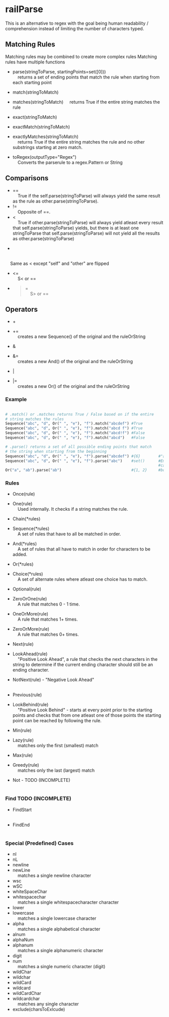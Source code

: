 # railParse
This is an alternative to regex with the goal being human readability / comprehension instead of limiting the number of characters typed.

## Matching Rules
Matching rules may be combined to create more complex rules
Matching rules have multiple functions

* parse(stringToParse, startingPoints=set([0]))<br>
&nbsp;&nbsp;&nbsp;&nbsp;returns a set of ending points that match the rule when starting from each starting point
   
* match(stringToMatch)<br>
* matches(stringToMatch)
&nbsp;&nbsp;&nbsp;&nbsp;returns True if the entire string matches the rule
   
   
* exact(stringToMatch) 
* exactMatch(stringToMatch)
* exactlyMatches(stringToMatch)
<br>&nbsp;&nbsp;&nbsp;&nbsp;returns True if the entire string matches the rule and no other substrings starting at zero match.

* toRegex(outputType="Regex")
<br>&nbsp;&nbsp;&nbsp;&nbsp;Converts the parserule to a regex.Pattern or String
   
## Comparisons
   * == 
     <br>&nbsp;&nbsp;&nbsp;&nbsp;True if the self.parse(stringToParse) will always yield the same result as the rule as other.parse(stringToParse).
   * != 
   <br>&nbsp;&nbsp;&nbsp;&nbsp;Opposite of ==.
   * <
   <br>&nbsp;&nbsp;&nbsp;&nbsp;True if other.parse(stringToParse) will always yield atleast every result that self.parse(stringToParse) yields, but there is at least one stringToParse that self.parse(stringToParse) will not yield all the results as other.parse(stringToParse)
   * >
   <br>&nbsp;&nbsp;&nbsp;&nbsp;Same as < except "self" and "other" are flipped
   * <=
   <br>&nbsp;&nbsp;&nbsp;&nbsp;S< or ==
   
   * >=
   <br>&nbsp;&nbsp;&nbsp;&nbsp;S> or ==
   
## Operators  
   * \+
   * +=
   <br>&nbsp;&nbsp;&nbsp;&nbsp;creates a new Sequence() of the original and the ruleOrString
   
   * &
   * &=
   <br>&nbsp;&nbsp;&nbsp;&nbsp;creates a new And() of the original and the ruleOrString
   
   * |
   * |=
   <br>&nbsp;&nbsp;&nbsp;&nbsp;creates a new Or() of the original and the ruleOrString
   
   
   
### Example
```python

# .match() or .matches returns True / False based on if the entire
# string matches the rules
Sequence("abc", "d", Or(" ", "e"), "f").match("abcdef") #True
Sequence("abc", "d", Or(" ", "e"), "f").match("abcd f") #True
Sequence("abc", "d", Or(" ", "e"), "f").match("abcd!f") #False
Sequence("abc", "d", Or(" ", "e"), "f").match("abcd")   #False

# .parse() returns a set of all possible ending points that match
# the string when starting from the beginning
Sequence("abc", "d", Or(" ", "e"), "f").parse("abcdef") #{6}        #"abcdef" can be found once in "abcdef"
Sequence("abc", "d", Or(" ", "e"), "f").parse("abc")    #set()      #Empty set, neither "abcdef" nor "abcd f"
                                                                    #can be found in "abc"
Or("a", "ab").parse("ab")                               #{1, 2}     #both "a" and "ab" can be found in "ab"
```
### Rules
* Once(rule)
* One(rule)
<br>&nbsp;&nbsp;&nbsp;&nbsp;Used internally. It checks if a string matches the rule.


* Chain(\*rules)
* Sequence(\*rules)
<br>&nbsp;&nbsp;&nbsp;&nbsp;A set of rules that have to all be matched in order.



* And(\*rules)
<br>&nbsp;&nbsp;&nbsp;&nbsp;A set of rules that all have to match in order for characters to be added.



* Or(\*rules)
* Choice(\*rules)
<br>&nbsp;&nbsp;&nbsp;&nbsp;A set of alternate rules where atleast one choice has to match.


* Optional(rule)
* ZeroOrOne(rule)
<br>&nbsp;&nbsp;&nbsp;&nbsp;A rule that matches 0 - 1 time.


* OneOrMore(rule)
<br>&nbsp;&nbsp;&nbsp;&nbsp;A rule that matches 1+ times.


* ZeroOrMore(rule)
<br>&nbsp;&nbsp;&nbsp;&nbsp;A rule that matches 0+ times.


* Next(rule)
* LookAhead(rule)
<br>&nbsp;&nbsp;&nbsp;&nbsp;"Positive Look Ahead", a rule that checks the next characters in the string to determine if the current ending character should still be an ending character.


* NotNext(rule) - "Negative Look Ahead"
<br>&nbsp;&nbsp;&nbsp;&nbsp;


* Previous(rule)
* LookBehind(rule)
<br>&nbsp;&nbsp;&nbsp;&nbsp;"Positive Look Behind" - starts at every point prior to the starting points and checks that from one atleast one of those points the starting point can be reached by following the rule.


* Min(rule)
* Lazy(rule)
<br>&nbsp;&nbsp;&nbsp;&nbsp;matches only the first (smallest) match


* Max(rule)
* Greedy(rule)
<br>&nbsp;&nbsp;&nbsp;&nbsp;matches only the last (largest) match


* Not - TODO (INCOMPLETE)
<br>&nbsp;&nbsp;&nbsp;&nbsp;

### Find TODO (INCOMPLETE)
* FindStart
<br>&nbsp;&nbsp;&nbsp;&nbsp;


* FindEnd
<br>&nbsp;&nbsp;&nbsp;&nbsp;
### Special (Predefined) Cases
* nl
* nL
* newline
* newLine
<br>&nbsp;&nbsp;&nbsp;&nbsp;matches a single newline character
* wsc
* wSC
* whiteSpaceChar
* whitespacechar
<br>&nbsp;&nbsp;&nbsp;&nbsp;matches a single whitespacecharacter character
* lower
* lowercase
<br>&nbsp;&nbsp;&nbsp;&nbsp;matches a single lowercase character
* alpha
<br>&nbsp;&nbsp;&nbsp;&nbsp;matches a single alphabetical character
* alnum
* alphaNum
* alphanum
<br>&nbsp;&nbsp;&nbsp;&nbsp;matches a single alphanumeric character
* digit
* num
<br>&nbsp;&nbsp;&nbsp;&nbsp;matches a single numeric character (digit)
* wildChar
* wildchar
* wildCard
* wildcard
* wildCardChar
* wildcardchar
<br>&nbsp;&nbsp;&nbsp;&nbsp;matches any single character
* exclude(charsToExlcude)
